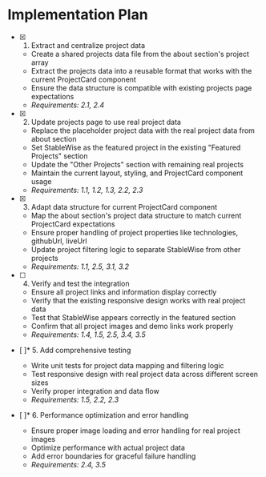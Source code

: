 # Implementation Plan

- [x] 1. Extract and centralize project data
  - Create a shared projects data file from the about section's project array
  - Extract the projects data into a reusable format that works with the current ProjectCard component
  - Ensure the data structure is compatible with existing projects page expectations
  - _Requirements: 2.1, 2.4_

- [x] 2. Update projects page to use real project data
  - Replace the placeholder project data with the real project data from about section
  - Set StableWise as the featured project in the existing "Featured Projects" section
  - Update the "Other Projects" section with remaining real projects
  - Maintain the current layout, styling, and ProjectCard component usage
  - _Requirements: 1.1, 1.2, 1.3, 2.2, 2.3_

- [x] 3. Adapt data structure for current ProjectCard component
  - Map the about section's project data structure to match current ProjectCard expectations
  - Ensure proper handling of project properties like technologies, githubUrl, liveUrl
  - Update project filtering logic to separate StableWise from other projects
  - _Requirements: 1.1, 2.5, 3.1, 3.2_

- [ ] 4. Verify and test the integration
  - Ensure all project links and information display correctly
  - Verify that the existing responsive design works with real project data
  - Test that StableWise appears correctly in the featured section
  - Confirm that all project images and demo links work properly
  - _Requirements: 1.4, 1.5, 2.5, 3.4, 3.5_

- [ ]* 5. Add comprehensive testing
  - Write unit tests for project data mapping and filtering logic
  - Test responsive design with real project data across different screen sizes
  - Verify proper integration and data flow
  - _Requirements: 1.5, 2.2, 2.3_

- [ ]* 6. Performance optimization and error handling
  - Ensure proper image loading and error handling for real project images
  - Optimize performance with actual project data
  - Add error boundaries for graceful failure handling
  - _Requirements: 2.4, 3.5_